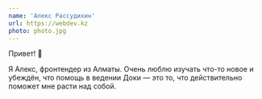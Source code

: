 ```yaml
---
name: 'Алекс Рассудихин'
url: https://webdev.kz
photo: photo.jpg
---
```


Привет! 👋

Я Алекс, фронтендер из Алматы. Очень люблю изучать что-то новое и убеждён, что помощь в ведении Доки — это то, что действительно поможет мне расти над собой.
